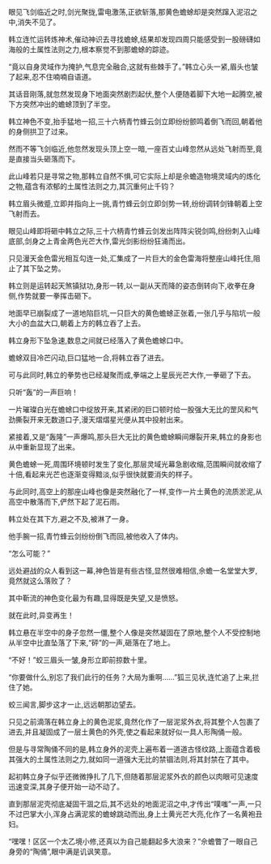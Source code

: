 
眼见飞剑临近之时,剑光聚拢,雷电激荡,正欲斩落,那黄色蟾蜍却是突然蹿入泥沼之中,消失不见了。

韩立连忙运转炼神术,催动神识去寻找蟾蜍,结果却发现四周只能感受到一股磅礴如海般的土属性法则之力,根本察觉不到那蟾蜍的踪迹。

“竟以自身灵域作为掩护,气息完全融合,这就有些棘手了。”韩立心头一紧,眉头也皱了起来,忍不住喃喃自语道。

其话音刚落,就忽然发现身下地面突然剧烈起伏,整个人便随着脚下大地一起腾空,被下方突然冲出的蟾蜍顶到了半空。

韩立神色不变,抬手猛地一招,三十六柄青竹蜂云剑立即纷纷颤鸣着倒飞而回,朝着他的身侧拱卫了过来。

然而不等飞剑临近,他忽然发现头顶上空一暗,一座百丈山峰忽然从远处飞射而至,竟是直接当头砸落而下。

此山峰若只是寻常之物,那韩立自然不惧,可它实际上却是佘蟾造物境灵域内的炼化之物,蕴含有浓郁的土属性法则之力,其沉重何止千钧？

韩立眉头微蹙,立即并指向上一挑,青竹蜂云剑立即剑势一转,纷纷调转剑锋朝着上空飞射而去。

眼见山峰即将砸中韩立之际,三十六柄青竹蜂云剑发出阵阵尖锐剑鸣,纷纷刺入山峰底部,剑身之上青金两色光芒大作,雷光剑影纷纷狂涌而出。

只见漫天金色雷光相互勾连一处,汇集成了一片巨大的金色雷海将整座山峰托住,阻止了其下坠之势。

韩立则是运转起天煞镇狱功,身形一转,以一副从天而降的姿态倒转向下,收拳在身侧,作势就要一拳挥击砸下。

地面早已崩裂成了一道地陷巨坑,一只巨大的黄色蟾蜍正张着,一张几乎与陷坑一般大小的血盆大口,朝着上方的韩立吞了上去。

韩立身形下坠急速,数息之间就已经落入了黄色蟾蜍口中。

蟾蜍双目冷芒闪动,巨口猛地一合,将韩立吞了进去。

可与此同时,韩立的拳势也已经凝聚而成,拳端之上星辰光芒大作,一拳砸了下去。

只听“轰”的一声巨响！

一片璀璨白光在蟾蜍口中绽放开来,其紧闭的巨口顿时给一股强大无比的罡风和气劲撕裂开来无数道口子,漫天熠熠星光便从其中投射出来。

紧接着,又是“轰隆”一声爆鸣,那头巨大无比的黄色蟾蜍瞬间爆裂开来,韩立的身影也从中重新显现了出来。

黄色蟾蜍一死,周围环境顿时发生了变化,那层灵域光幕急剧收缩,范围瞬间就收缩了十倍,看起来光芒也逐渐变得黯淡,似乎很快就要消失的样子。

与此同时,高空上的那座山峰也像是突然融化了一样,变作一片土黄色的流质淤泥,从高空中散落而下,俨然下起了泥石雨。

韩立处在其下方,避之不及,被淋了一身。

他手腕一招,青竹蜂云剑纷纷倒飞而回,被他收入了体内。

“怎么可能？”

远处避战的众人看到这一幕,神色皆是有些古怪,显然很难相信,佘蟾一名堂堂大罗,竟然就这么落败了？

其中靳流的神色变化最为有趣,显得既是失望,又是愤怒。

就在此时,异变再生！

韩立悬在半空中的身子忽然一僵,整个人像是突然凝固在了原地,整个人不受控制地从半空中比直坠落了下来,“砰”的一声,砸落在了地上。

“不好！”蛟三眉头一皱,身形立即前掠数十里。

“你要做什么,别忘了我们此行的任务？大局为重啊……”狐三见状,连忙追了上来,拦住了她。

蛟三闻言,脚步这才一止,远远朝那边望去。

只见之前滴落在韩立身上的黄色泥浆,竟然化作了一层泥浆外衣,将其整个人包裹了进去,并且凝固成了一层土黄色的外壳,使之看起来就好似一具人形陶俑一般。

但是与寻常陶俑不同的是,韩立身外的泥壳上遍布着一道道古怪纹路,上面蕴含着极其强大的土属性法则之力,就如同一道强大无比的禁锢法则,将其封禁在了其中。

起初韩立身子似乎还微微挣扎了几下,但随着那层泥浆外衣的颜色以肉眼可见速度迅速变深,其身子便开始一动不动了。

直到那层泥壳彻底凝固干涸之后,其不远处的地面泥沼之中,才传出“噗嗤”一声,一只不过巴掌大小,浑身占满泥浆的蟾蜍跳动而出,身上土黄光芒大亮,化作了一名黄袍丑妇。

“嘿嘿！区区一个太乙境小修,还真以为自己能翻起多大浪来？”佘蟾瞥了一眼自己身旁的“陶俑”,眼中满是讥讽笑意。